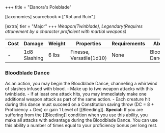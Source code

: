 +++
title = "Elanora's Poleblade"

[taxonomies]
sourcebook = ["Rot and Ruin"]

[extra]
tier = "Major"
+++
_Weapon(Twinblade), Legendary(Requires attunement by a character proficient with martial weapons)_

| Cost | Damage | Weight | Properties | Requirements | Abilities |
| ---- | ------ | ------ | ---------- | ------------ | --------- |
| - | 1d8 Slashing | 6 lbs | Finesse, Versatile(1d10) | None | Bloodblade Dance |

### Bloodblade Dance
As an action, you may begin the Bloodblade Dance, channeling a whirlwind of slashes infused with blood.  - Make up to two weapon attacks with this twinblade.     - If at least one attack hits, you may immediately make one additional weapon attack as part of the same action. - Each creature hit during this dance must succeed on a Constitution saving throw (DC = 8 + Proficiency + Dex) or gain 1 Level of [[Bleeding]].  **Special:** If you are suffering from the [[Bleeding]] condition when you use this ability, you make all attacks with advantage during the Bloodblade Dance.  You can use this ability a number of times equal to your proficiency bonus per long rest.